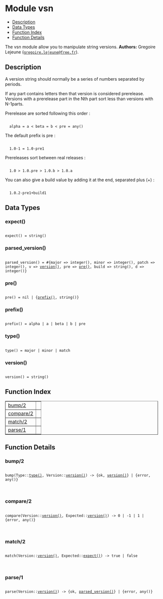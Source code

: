 

# Module vsn #
* [Description](#description)
* [Data Types](#types)
* [Function Index](#index)
* [Function Details](#functions)



The vsn module allow you to manipulate string versions.
__Authors:__ Gregoire Lejeune ([`gregoire.lejeune@free.fr`](mailto:gregoire.lejeune@free.fr)).
<a name="description"></a>

## Description ##



A version string should normally be a series of numbers
separated by periods.



If any part contains letters then that version is considered prerelease.
Versions with a prerelease part in the Nth part sort less than versions
with N-1parts.



Prerelease are sorted following this order :



```

  alpha = a < beta = b < pre = any()
```



The default prefix is pre :



```

  1.0-1 = 1.0-pre1
```



Prereleases sort between real releases :



```

  1.0 > 1.0.pre > 1.0.b > 1.0.a
```



You can also give a build value by adding it at the end, separated
plus (+) :



```

  1.0.2-pre1+build1
```

<a name="types"></a>

## Data Types ##




### <a name="type-expect">expect()</a> ###



<pre><code>
expect() = string()
</code></pre>





### <a name="type-parsed_version">parsed_version()</a> ###



<pre><code>
parsed_version() = #{major =&gt; integer(), minor =&gt; integer(), patch =&gt; integer(), v =&gt; <a href="#type-version">version()</a>, pre =&gt; <a href="#type-pre">pre()</a>, build =&gt; string(), d =&gt; integer()}
</code></pre>





### <a name="type-pre">pre()</a> ###



<pre><code>
pre() = nil | {<a href="#type-prefix">prefix()</a>, string()}
</code></pre>





### <a name="type-prefix">prefix()</a> ###



<pre><code>
prefix() = alpha | a | beta | b | pre
</code></pre>





### <a name="type-type">type()</a> ###



<pre><code>
type() = major | minor | match
</code></pre>





### <a name="type-version">version()</a> ###



<pre><code>
version() = string()
</code></pre>


<a name="index"></a>

## Function Index ##


<table width="100%" border="1" cellspacing="0" cellpadding="2" summary="function index"><tr><td valign="top"><a href="#bump-2">bump/2</a></td><td></td></tr><tr><td valign="top"><a href="#compare-2">compare/2</a></td><td></td></tr><tr><td valign="top"><a href="#match-2">match/2</a></td><td></td></tr><tr><td valign="top"><a href="#parse-1">parse/1</a></td><td></td></tr></table>


<a name="functions"></a>

## Function Details ##

<a name="bump-2"></a>

### bump/2 ###


<pre><code>
bump(Type::<a href="#type-type">type()</a>, Version::<a href="#type-version">version()</a>) -&gt; {ok, <a href="#type-version">version()</a>} | {error, any()}
</code></pre>
<br />


<a name="compare-2"></a>

### compare/2 ###


<pre><code>
compare(Version::<a href="#type-version">version()</a>, Expected::<a href="#type-version">version()</a>) -&gt; 0 | -1 | 1 | {error, any()}
</code></pre>
<br />


<a name="match-2"></a>

### match/2 ###


<pre><code>
match(Version::<a href="#type-version">version()</a>, Expected::<a href="#type-expect">expect()</a>) -&gt; true | false
</code></pre>
<br />


<a name="parse-1"></a>

### parse/1 ###


<pre><code>
parse(Version::<a href="#type-version">version()</a>) -&gt; {ok, <a href="#type-parsed_version">parsed_version()</a>} | {error, any()}
</code></pre>
<br />


